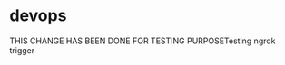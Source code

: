 # devops

THIS CHANGE HAS BEEN DONE FOR TESTING PURPOSET e s t i n g   n g r o k   t r i g g e r  
 
